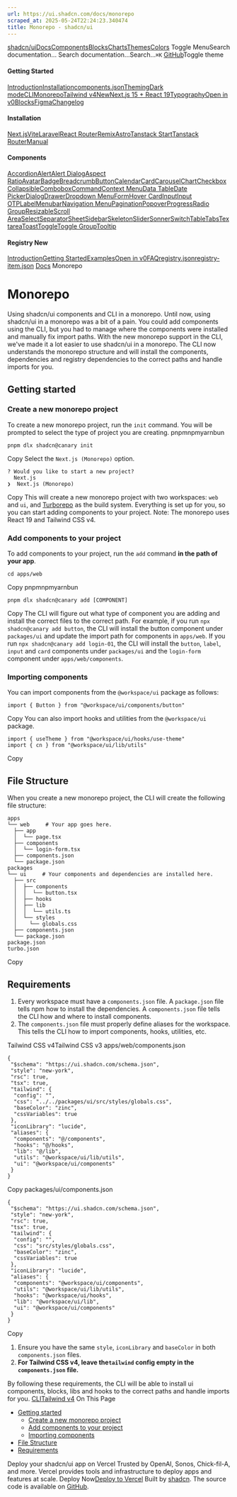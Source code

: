 ```yaml
---
url: https://ui.shadcn.com/docs/monorepo
scraped_at: 2025-05-24T22:24:23.340474
title: Monorepo - shadcn/ui
---
```


[shadcn/ui](https://ui.shadcn.com/)[Docs](https://ui.shadcn.com/docs/installation)[Components](https://ui.shadcn.com/docs/components)[Blocks](https://ui.shadcn.com/blocks)[Charts](https://ui.shadcn.com/charts)[Themes](https://ui.shadcn.com/themes)[Colors](https://ui.shadcn.com/colors)
Toggle MenuSearch documentation...
Search documentation...Search...`⌘K`
[GitHub](https://github.com/shadcn-ui/ui)Toggle theme
#### Getting Started 
[Introduction](https://ui.shadcn.com/docs)[Installation](https://ui.shadcn.com/docs/installation)[components.json](https://ui.shadcn.com/docs/components-json)[Theming](https://ui.shadcn.com/docs/theming)[Dark mode](https://ui.shadcn.com/docs/dark-mode)[CLI](https://ui.shadcn.com/docs/cli)[Monorepo](https://ui.shadcn.com/docs/monorepo)[Tailwind v4New](https://ui.shadcn.com/docs/tailwind-v4)[Next.js 15 + React 19](https://ui.shadcn.com/docs/react-19)[Typography](https://ui.shadcn.com/docs/components/typography)[Open in v0](https://ui.shadcn.com/docs/v0)[Blocks](https://ui.shadcn.com/docs/blocks)[Figma](https://ui.shadcn.com/docs/figma)[Changelog](https://ui.shadcn.com/docs/changelog)
#### Installation 
[Next.js](https://ui.shadcn.com/docs/installation/next)[Vite](https://ui.shadcn.com/docs/installation/vite)[Laravel](https://ui.shadcn.com/docs/installation/laravel)[React Router](https://ui.shadcn.com/docs/installation/react-router)[Remix](https://ui.shadcn.com/docs/installation/remix)[Astro](https://ui.shadcn.com/docs/installation/astro)[Tanstack Start](https://ui.shadcn.com/docs/installation/tanstack)[Tanstack Router](https://ui.shadcn.com/docs/installation/tanstack-router)[Manual](https://ui.shadcn.com/docs/installation/manual)
#### Components 
[Accordion](https://ui.shadcn.com/docs/components/accordion)[Alert](https://ui.shadcn.com/docs/components/alert)[Alert Dialog](https://ui.shadcn.com/docs/components/alert-dialog)[Aspect Ratio](https://ui.shadcn.com/docs/components/aspect-ratio)[Avatar](https://ui.shadcn.com/docs/components/avatar)[Badge](https://ui.shadcn.com/docs/components/badge)[Breadcrumb](https://ui.shadcn.com/docs/components/breadcrumb)[Button](https://ui.shadcn.com/docs/components/button)[Calendar](https://ui.shadcn.com/docs/components/calendar)[Card](https://ui.shadcn.com/docs/components/card)[Carousel](https://ui.shadcn.com/docs/components/carousel)[Chart](https://ui.shadcn.com/docs/components/chart)[Checkbox](https://ui.shadcn.com/docs/components/checkbox)[Collapsible](https://ui.shadcn.com/docs/components/collapsible)[Combobox](https://ui.shadcn.com/docs/components/combobox)[Command](https://ui.shadcn.com/docs/components/command)[Context Menu](https://ui.shadcn.com/docs/components/context-menu)[Data Table](https://ui.shadcn.com/docs/components/data-table)[Date Picker](https://ui.shadcn.com/docs/components/date-picker)[Dialog](https://ui.shadcn.com/docs/components/dialog)[Drawer](https://ui.shadcn.com/docs/components/drawer)[Dropdown Menu](https://ui.shadcn.com/docs/components/dropdown-menu)[Form](https://ui.shadcn.com/docs/components/form)[Hover Card](https://ui.shadcn.com/docs/components/hover-card)[Input](https://ui.shadcn.com/docs/components/input)[Input OTP](https://ui.shadcn.com/docs/components/input-otp)[Label](https://ui.shadcn.com/docs/components/label)[Menubar](https://ui.shadcn.com/docs/components/menubar)[Navigation Menu](https://ui.shadcn.com/docs/components/navigation-menu)[Pagination](https://ui.shadcn.com/docs/components/pagination)[Popover](https://ui.shadcn.com/docs/components/popover)[Progress](https://ui.shadcn.com/docs/components/progress)[Radio Group](https://ui.shadcn.com/docs/components/radio-group)[Resizable](https://ui.shadcn.com/docs/components/resizable)[Scroll Area](https://ui.shadcn.com/docs/components/scroll-area)[Select](https://ui.shadcn.com/docs/components/select)[Separator](https://ui.shadcn.com/docs/components/separator)[Sheet](https://ui.shadcn.com/docs/components/sheet)[Sidebar](https://ui.shadcn.com/docs/components/sidebar)[Skeleton](https://ui.shadcn.com/docs/components/skeleton)[Slider](https://ui.shadcn.com/docs/components/slider)[Sonner](https://ui.shadcn.com/docs/components/sonner)[Switch](https://ui.shadcn.com/docs/components/switch)[Table](https://ui.shadcn.com/docs/components/table)[Tabs](https://ui.shadcn.com/docs/components/tabs)[Textarea](https://ui.shadcn.com/docs/components/textarea)[Toast](https://ui.shadcn.com/docs/components/toast)[Toggle](https://ui.shadcn.com/docs/components/toggle)[Toggle Group](https://ui.shadcn.com/docs/components/toggle-group)[Tooltip](https://ui.shadcn.com/docs/components/tooltip)
#### Registry New
[Introduction](https://ui.shadcn.com/docs/registry)[Getting Started](https://ui.shadcn.com/docs/registry/getting-started)[Examples](https://ui.shadcn.com/docs/registry/examples)[Open in v0](https://ui.shadcn.com/docs/registry/open-in-v0)[FAQ](https://ui.shadcn.com/docs/registry/faq)[registry.json](https://ui.shadcn.com/docs/registry/registry-json)[registry-item.json](https://ui.shadcn.com/docs/registry/registry-item-json)
[Docs](https://ui.shadcn.com/docs)
Monorepo
# Monorepo
Using shadcn/ui components and CLI in a monorepo.
Until now, using shadcn/ui in a monorepo was a bit of a pain. You could add components using the CLI, but you had to manage where the components were installed and manually fix import paths.
With the new monorepo support in the CLI, we've made it a lot easier to use shadcn/ui in a monorepo.
The CLI now understands the monorepo structure and will install the components, dependencies and registry dependencies to the correct paths and handle imports for you.
## [](https://ui.shadcn.com/docs/monorepo#getting-started)Getting started
### [](https://ui.shadcn.com/docs/monorepo#create-a-new-monorepo-project)Create a new monorepo project
To create a new monorepo project, run the `init` command. You will be prompted to select the type of project you are creating.
pnpmnpmyarnbun
```
pnpm dlx shadcn@canary init

```

Copy
Select the `Next.js (Monorepo)` option.
```
? Would you like to start a new project?
  Next.js
❯  Next.js (Monorepo)
```
Copy
This will create a new monorepo project with two workspaces: `web` and `ui`, and [Turborepo](https://turbo.build/repo/docs) as the build system.
Everything is set up for you, so you can start adding components to your project.
Note: The monorepo uses React 19 and Tailwind CSS v4.
### [](https://ui.shadcn.com/docs/monorepo#add-components-to-your-project)Add components to your project
To add components to your project, run the `add` command **in the path of your app**.
```
cd apps/web
```
Copy
pnpmnpmyarnbun
```
pnpm dlx shadcn@canary add [COMPONENT]

```

Copy
The CLI will figure out what type of component you are adding and install the correct files to the correct path.
For example, if you run `npx shadcn@canary add button`, the CLI will install the button component under `packages/ui` and update the import path for components in `apps/web`.
If you run `npx shadcn@canary add login-01`, the CLI will install the `button`, `label`, `input` and `card` components under `packages/ui` and the `login-form` component under `apps/web/components`.
### [](https://ui.shadcn.com/docs/monorepo#importing-components)Importing components
You can import components from the `@workspace/ui` package as follows:
```
import { Button } from "@workspace/ui/components/button"
```
Copy
You can also import hooks and utilities from the `@workspace/ui` package.
```
import { useTheme } from "@workspace/ui/hooks/use-theme"
import { cn } from "@workspace/ui/lib/utils"
```
Copy
## [](https://ui.shadcn.com/docs/monorepo#file-structure)File Structure
When you create a new monorepo project, the CLI will create the following file structure:
```
apps
└── web     # Your app goes here.
  ├── app
  │  └── page.tsx
  ├── components
  │  └── login-form.tsx
  ├── components.json
  └── package.json
packages
└── ui     # Your components and dependencies are installed here.
  ├── src
  │  ├── components
  │  │  └── button.tsx
  │  ├── hooks
  │  ├── lib
  │  │  └── utils.ts
  │  └── styles
  │    └── globals.css
  ├── components.json
  └── package.json
package.json
turbo.json
```
Copy
## [](https://ui.shadcn.com/docs/monorepo#requirements)Requirements
  1. Every workspace must have a `components.json` file. A `package.json` file tells npm how to install the dependencies. A `components.json` file tells the CLI how and where to install components.
  2. The `components.json` file must properly define aliases for the workspace. This tells the CLI how to import components, hooks, utilities, etc.


Tailwind CSS v4Tailwind CSS v3
apps/web/components.json
```
{
 "$schema": "https://ui.shadcn.com/schema.json",
 "style": "new-york",
 "rsc": true,
 "tsx": true,
 "tailwind": {
  "config": "",
  "css": "../../packages/ui/src/styles/globals.css",
  "baseColor": "zinc",
  "cssVariables": true
 },
 "iconLibrary": "lucide",
 "aliases": {
  "components": "@/components",
  "hooks": "@/hooks",
  "lib": "@/lib",
  "utils": "@workspace/ui/lib/utils",
  "ui": "@workspace/ui/components"
 }
}
```
Copy
packages/ui/components.json
```
{
 "$schema": "https://ui.shadcn.com/schema.json",
 "style": "new-york",
 "rsc": true,
 "tsx": true,
 "tailwind": {
  "config": "",
  "css": "src/styles/globals.css",
  "baseColor": "zinc",
  "cssVariables": true
 },
 "iconLibrary": "lucide",
 "aliases": {
  "components": "@workspace/ui/components",
  "utils": "@workspace/ui/lib/utils",
  "hooks": "@workspace/ui/hooks",
  "lib": "@workspace/ui/lib",
  "ui": "@workspace/ui/components"
 }
}
```
Copy
  1. Ensure you have the same `style`, `iconLibrary` and `baseColor` in both `components.json` files.
  2. **For Tailwind CSS v4, leave the`tailwind` config empty in the `components.json` file.**


By following these requirements, the CLI will be able to install ui components, blocks, libs and hooks to the correct paths and handle imports for you.
[CLI](https://ui.shadcn.com/docs/cli)[Tailwind v4](https://ui.shadcn.com/docs/tailwind-v4)
On This Page
  * [Getting started](https://ui.shadcn.com/docs/monorepo#getting-started)
    * [Create a new monorepo project](https://ui.shadcn.com/docs/monorepo#create-a-new-monorepo-project)
    * [Add components to your project](https://ui.shadcn.com/docs/monorepo#add-components-to-your-project)
    * [Importing components](https://ui.shadcn.com/docs/monorepo#importing-components)
  * [File Structure](https://ui.shadcn.com/docs/monorepo#file-structure)
  * [Requirements](https://ui.shadcn.com/docs/monorepo#requirements)


Deploy your shadcn/ui app on Vercel
Trusted by OpenAI, Sonos, Chick-fil-A, and more.
Vercel provides tools and infrastructure to deploy apps and features at scale.
Deploy Now[Deploy to Vercel](https://vercel.com/new?utm_source=shadcn_site&utm_medium=web&utm_campaign=docs_cta_deploy_now_callout)
Built by [shadcn](https://twitter.com/shadcn). The source code is available on [GitHub](https://github.com/shadcn-ui/ui).

